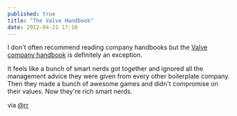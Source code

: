 ```yaml
---
published: true
title: "The Valve Handbook"
date: 2012-04-21 17:10
---
```

I don't often recommend reading company handbooks but the [Valve company handbook](http://cdn.flamehaus.com/Valve_Handbook_LowRes.pdf) is definitely an exception.

It feels like a bunch of smart nerds got together and ignored all the management advice they were given from every other boilerplate company. Then they made a bunch of awesome games and didn't compromise on their values. Now they're rich smart nerds.

via [@rr](https://twitter.com/#!/rr/status/193741110558990336)